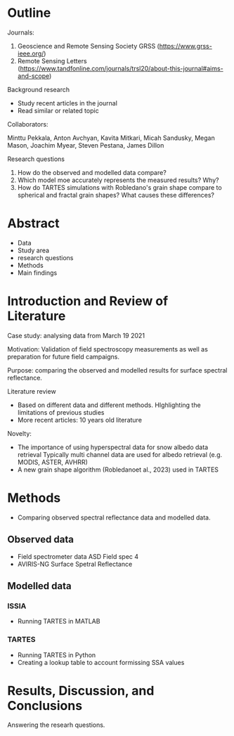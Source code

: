 # Outline

Journals:

1. Geoscience and Remote Sensing Society GRSS (https://www.grss-ieee.org/)
2. Remote Sensing Letters (https://www.tandfonline.com/journals/trsl20/about-this-journal#aims-and-scope)

Background research
- Study recent articles in the journal
- Read similar or related topic

Collaborators:

Minttu Pekkala, Anton Avchyan, Kavita Mitkari, Micah Sandusky, Megan Mason, Joachim Myear, Steven Pestana, James Dillon


Research questions

1. How do the observed and modelled data compare?
2. Which model moe accurately represents the measured results? Why?
3. How do TARTES simulations with Robledano's grain shape compare to spherical and fractal grain shapes? What causes these differences?




# Abstract

- Data
- Study area
- research questions
- Methods
- Main findings



# Introduction and Review of Literature

Case study: analysing data from March 19 2021

Motivation: Validation of field spectroscopy measurements as well as preparation for future field campaigns. 

Purpose: comparing the observed and modelled results for surface spectral reflectance.

Literature review
- Based on different data and different methods. HIghlighting the limitations of previous studies
- More recent articles: 10 years old literature

Novelty: 
- The importance of using hyperspectral data for snow albedo data retrieval
    Typically multi channel data are used for albedo retrieval (e.g. MODIS, ASTER, AVHRR)
- A new grain shape algorithm (Robledanoet al., 2023) used in TARTES



# Methods

- Comparing observed spectral reflectance data and modelled data.

## Observed data
- Field spectrometer data ASD Field spec 4
- AVIRIS-NG Surface Spetral Reflectance


## Modelled data

### ISSIA

- Running TARTES in MATLAB

### TARTES

- Running TARTES in Python
- Creating a lookup table to account formissing SSA values



# Results, Discussion, and Conclusions

Answering the researh questions. 








